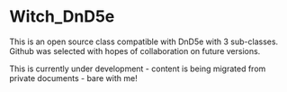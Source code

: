 # Witch_DnD5e
This is an open source class compatible with DnD5e with 3 sub-classes. Github was selected with hopes of collaboration on future versions.


This is currently under development - content is being migrated from private documents - bare with me!